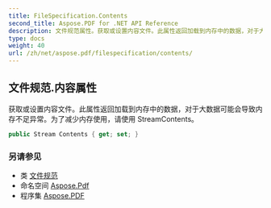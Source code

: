 ```yaml
---
title: FileSpecification.Contents
second_title: Aspose.PDF for .NET API Reference
description: 文件规范属性。获取或设置内容文件。此属性返回加载到内存中的数据，对于大数据可能会导致内存不足异常。为了减少内存使用，请使用 StreamContents
type: docs
weight: 40
url: /zh/net/aspose.pdf/filespecification/contents/
---
```

## 文件规范.内容属性

获取或设置内容文件。此属性返回加载到内存中的数据，对于大数据可能会导致内存不足异常。为了减少内存使用，请使用 StreamContents。

```csharp
public Stream Contents { get; set; }
```

### 另请参见

* 类 [文件规范](../)
* 命名空间 [Aspose.Pdf](../../../aspose.pdf/)
* 程序集 [Aspose.PDF](../../../)